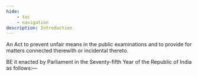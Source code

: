 ```yaml
---
hide:
    - toc
    - navigation
description: Introduction
---
```


An Act to prevent unfair means in the public examinations and to provide for matters connected therewith or incidental thereto.
</p>
BE it enacted by Parliament in the Seventy-fifth Year of the Republic of India as follows:—
